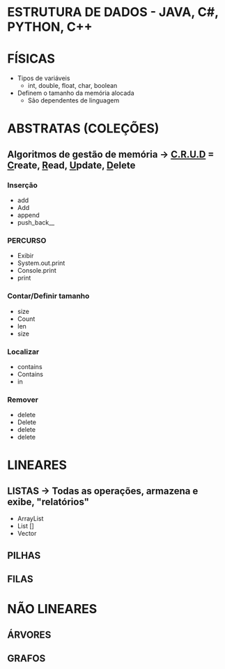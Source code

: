 # ESTRUTURA DE DADOS - JAVA, C#, PYTHON, C++

# FÍSICAS
* Tipos de variáveis
  * int, double, float, char, boolean
* Definem o tamanho da memória alocada
  * São dependentes de linguagem

# ABSTRATAS (COLEÇÕES)
  ## Algoritmos de gestão de memória → <ins>**C.R.U.D**</ins> = <ins>**C**</ins>reate, <ins>**R**</ins>ead, <ins>**U**</ins>pdate, <ins>**D**</ins>elete
  ### Inserção
  * add
  * Add
  * append
  * push_back__
    
  ### PERCURSO
  * Exibir
  * System.out.print
  * Console.print
  * print
    
  ### Contar/Definir tamanho
  * size
  * Count
  * len
  * size
    
  ### Localizar
  * contains
  * Contains
  * in
    
  ### Remover
  * delete
  * Delete
  * delete
  * delete

# LINEARES
 ## LISTAS → Todas as operações, armazena e exibe, "relatórios"
  * ArrayList
  * List []
  * Vector
   
 ## PILHAS
 ## FILAS

# NÃO LINEARES
 ## ÁRVORES
 ## GRAFOS
